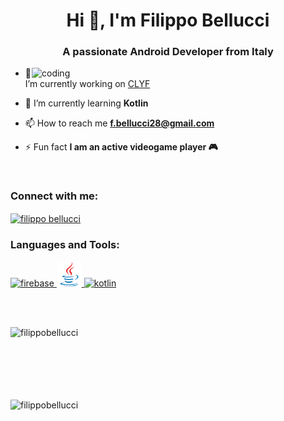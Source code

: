 <h1 align="center">Hi 👋, I'm Filippo Bellucci</h1>
<h3 align="center">A passionate Android Developer from Italy</h3>

<img align="right" alt="coding" width="470" src="https://camo.githubusercontent.com/cae12fddd9d6982901d82580bdf321d81fb299141098ca1c2d4891870827bf17/68747470733a2f2f6d69726f2e6d656469756d2e636f6d2f6d61782f313336302f302a37513379765349765f7430696f4a2d5a2e676966">

- 🔭 I’m currently working on [CLYF](https://github.com/filippobellucci/CLYF-seriousgame)

- 🌱 I’m currently learning **Kotlin**

- 📫 How to reach me **f.bellucci28@gmail.com**

- ⚡ Fun fact **I am an active videogame player 🎮**

<br>

<h3 align="left">Connect with me:</h3>
<p align="left">
<a href="https://www.linkedin.com/in/filippobellucci" target="blank"><img align="center" src="https://raw.githubusercontent.com/rahuldkjain/github-profile-readme-generator/master/src/images/icons/Social/linked-in-alt.svg" alt="filippo bellucci" height="30" width="40" /></a>
</p>

<h3 align="left">Languages and Tools:</h3>
<p align="left"> <a href="https://firebase.google.com/" target="_blank" rel="noreferrer"> <img src="https://www.vectorlogo.zone/logos/firebase/firebase-icon.svg" alt="firebase" width="40" height="40"/> </a> <a href="https://www.java.com" target="_blank" rel="noreferrer"> <img src="https://raw.githubusercontent.com/devicons/devicon/master/icons/java/java-original.svg" alt="java" width="40" height="40"/> </a> <a href="https://kotlinlang.org" target="_blank" rel="noreferrer"> <img src="https://www.vectorlogo.zone/logos/kotlinlang/kotlinlang-icon.svg" alt="kotlin" width="40" height="40"/> </a> </p>

<br><br>

<p><img align="left" src="https://github-readme-stats.vercel.app/api/top-langs?username=filippobellucci&show_icons=true&locale=en&layout=compact&theme=radical" alt="filippobellucci"></p>

<br><br><br><br><br><br>

<p><img align="left" src="https://github-readme-stats.vercel.app/api?username=filippobellucci&show_icons=true&locale=en&theme=radical" alt="filippobellucci"></p>
